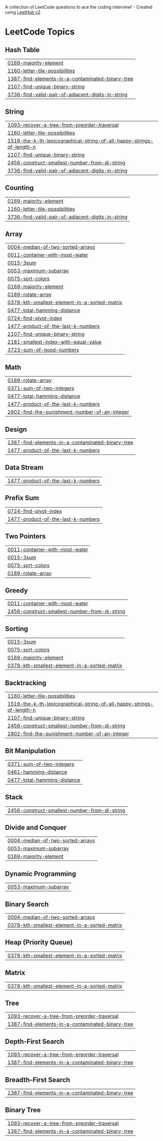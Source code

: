 A collection of LeetCode questions to ace the coding interview! - Created using [LeetHub v2](https://github.com/arunbhardwaj/LeetHub-2.0)
<!---LeetCode Topics Start-->
# LeetCode Topics
## Hash Table
|  |
| ------- |
| [0169-majority-element](https://github.com/SRmohakal/LeetCode/tree/master/0169-majority-element) |
| [1160-letter-tile-possibilities](https://github.com/SRmohakal/LeetCode/tree/master/1160-letter-tile-possibilities) |
| [1387-find-elements-in-a-contaminated-binary-tree](https://github.com/SRmohakal/LeetCode/tree/master/1387-find-elements-in-a-contaminated-binary-tree) |
| [2107-find-unique-binary-string](https://github.com/SRmohakal/LeetCode/tree/master/2107-find-unique-binary-string) |
| [3736-find-valid-pair-of-adjacent-digits-in-string](https://github.com/SRmohakal/LeetCode/tree/master/3736-find-valid-pair-of-adjacent-digits-in-string) |
## String
|  |
| ------- |
| [1093-recover-a-tree-from-preorder-traversal](https://github.com/SRmohakal/LeetCode/tree/master/1093-recover-a-tree-from-preorder-traversal) |
| [1160-letter-tile-possibilities](https://github.com/SRmohakal/LeetCode/tree/master/1160-letter-tile-possibilities) |
| [1516-the-k-th-lexicographical-string-of-all-happy-strings-of-length-n](https://github.com/SRmohakal/LeetCode/tree/master/1516-the-k-th-lexicographical-string-of-all-happy-strings-of-length-n) |
| [2107-find-unique-binary-string](https://github.com/SRmohakal/LeetCode/tree/master/2107-find-unique-binary-string) |
| [2456-construct-smallest-number-from-di-string](https://github.com/SRmohakal/LeetCode/tree/master/2456-construct-smallest-number-from-di-string) |
| [3736-find-valid-pair-of-adjacent-digits-in-string](https://github.com/SRmohakal/LeetCode/tree/master/3736-find-valid-pair-of-adjacent-digits-in-string) |
## Counting
|  |
| ------- |
| [0169-majority-element](https://github.com/SRmohakal/LeetCode/tree/master/0169-majority-element) |
| [1160-letter-tile-possibilities](https://github.com/SRmohakal/LeetCode/tree/master/1160-letter-tile-possibilities) |
| [3736-find-valid-pair-of-adjacent-digits-in-string](https://github.com/SRmohakal/LeetCode/tree/master/3736-find-valid-pair-of-adjacent-digits-in-string) |
## Array
|  |
| ------- |
| [0004-median-of-two-sorted-arrays](https://github.com/SRmohakal/LeetCode/tree/master/0004-median-of-two-sorted-arrays) |
| [0011-container-with-most-water](https://github.com/SRmohakal/LeetCode/tree/master/0011-container-with-most-water) |
| [0015-3sum](https://github.com/SRmohakal/LeetCode/tree/master/0015-3sum) |
| [0053-maximum-subarray](https://github.com/SRmohakal/LeetCode/tree/master/0053-maximum-subarray) |
| [0075-sort-colors](https://github.com/SRmohakal/LeetCode/tree/master/0075-sort-colors) |
| [0169-majority-element](https://github.com/SRmohakal/LeetCode/tree/master/0169-majority-element) |
| [0189-rotate-array](https://github.com/SRmohakal/LeetCode/tree/master/0189-rotate-array) |
| [0378-kth-smallest-element-in-a-sorted-matrix](https://github.com/SRmohakal/LeetCode/tree/master/0378-kth-smallest-element-in-a-sorted-matrix) |
| [0477-total-hamming-distance](https://github.com/SRmohakal/LeetCode/tree/master/0477-total-hamming-distance) |
| [0724-find-pivot-index](https://github.com/SRmohakal/LeetCode/tree/master/0724-find-pivot-index) |
| [1477-product-of-the-last-k-numbers](https://github.com/SRmohakal/LeetCode/tree/master/1477-product-of-the-last-k-numbers) |
| [2107-find-unique-binary-string](https://github.com/SRmohakal/LeetCode/tree/master/2107-find-unique-binary-string) |
| [2181-smallest-index-with-equal-value](https://github.com/SRmohakal/LeetCode/tree/master/2181-smallest-index-with-equal-value) |
| [3723-sum-of-good-numbers](https://github.com/SRmohakal/LeetCode/tree/master/3723-sum-of-good-numbers) |
## Math
|  |
| ------- |
| [0189-rotate-array](https://github.com/SRmohakal/LeetCode/tree/master/0189-rotate-array) |
| [0371-sum-of-two-integers](https://github.com/SRmohakal/LeetCode/tree/master/0371-sum-of-two-integers) |
| [0477-total-hamming-distance](https://github.com/SRmohakal/LeetCode/tree/master/0477-total-hamming-distance) |
| [1477-product-of-the-last-k-numbers](https://github.com/SRmohakal/LeetCode/tree/master/1477-product-of-the-last-k-numbers) |
| [2802-find-the-punishment-number-of-an-integer](https://github.com/SRmohakal/LeetCode/tree/master/2802-find-the-punishment-number-of-an-integer) |
## Design
|  |
| ------- |
| [1387-find-elements-in-a-contaminated-binary-tree](https://github.com/SRmohakal/LeetCode/tree/master/1387-find-elements-in-a-contaminated-binary-tree) |
| [1477-product-of-the-last-k-numbers](https://github.com/SRmohakal/LeetCode/tree/master/1477-product-of-the-last-k-numbers) |
## Data Stream
|  |
| ------- |
| [1477-product-of-the-last-k-numbers](https://github.com/SRmohakal/LeetCode/tree/master/1477-product-of-the-last-k-numbers) |
## Prefix Sum
|  |
| ------- |
| [0724-find-pivot-index](https://github.com/SRmohakal/LeetCode/tree/master/0724-find-pivot-index) |
| [1477-product-of-the-last-k-numbers](https://github.com/SRmohakal/LeetCode/tree/master/1477-product-of-the-last-k-numbers) |
## Two Pointers
|  |
| ------- |
| [0011-container-with-most-water](https://github.com/SRmohakal/LeetCode/tree/master/0011-container-with-most-water) |
| [0015-3sum](https://github.com/SRmohakal/LeetCode/tree/master/0015-3sum) |
| [0075-sort-colors](https://github.com/SRmohakal/LeetCode/tree/master/0075-sort-colors) |
| [0189-rotate-array](https://github.com/SRmohakal/LeetCode/tree/master/0189-rotate-array) |
## Greedy
|  |
| ------- |
| [0011-container-with-most-water](https://github.com/SRmohakal/LeetCode/tree/master/0011-container-with-most-water) |
| [2456-construct-smallest-number-from-di-string](https://github.com/SRmohakal/LeetCode/tree/master/2456-construct-smallest-number-from-di-string) |
## Sorting
|  |
| ------- |
| [0015-3sum](https://github.com/SRmohakal/LeetCode/tree/master/0015-3sum) |
| [0075-sort-colors](https://github.com/SRmohakal/LeetCode/tree/master/0075-sort-colors) |
| [0169-majority-element](https://github.com/SRmohakal/LeetCode/tree/master/0169-majority-element) |
| [0378-kth-smallest-element-in-a-sorted-matrix](https://github.com/SRmohakal/LeetCode/tree/master/0378-kth-smallest-element-in-a-sorted-matrix) |
## Backtracking
|  |
| ------- |
| [1160-letter-tile-possibilities](https://github.com/SRmohakal/LeetCode/tree/master/1160-letter-tile-possibilities) |
| [1516-the-k-th-lexicographical-string-of-all-happy-strings-of-length-n](https://github.com/SRmohakal/LeetCode/tree/master/1516-the-k-th-lexicographical-string-of-all-happy-strings-of-length-n) |
| [2107-find-unique-binary-string](https://github.com/SRmohakal/LeetCode/tree/master/2107-find-unique-binary-string) |
| [2456-construct-smallest-number-from-di-string](https://github.com/SRmohakal/LeetCode/tree/master/2456-construct-smallest-number-from-di-string) |
| [2802-find-the-punishment-number-of-an-integer](https://github.com/SRmohakal/LeetCode/tree/master/2802-find-the-punishment-number-of-an-integer) |
## Bit Manipulation
|  |
| ------- |
| [0371-sum-of-two-integers](https://github.com/SRmohakal/LeetCode/tree/master/0371-sum-of-two-integers) |
| [0461-hamming-distance](https://github.com/SRmohakal/LeetCode/tree/master/0461-hamming-distance) |
| [0477-total-hamming-distance](https://github.com/SRmohakal/LeetCode/tree/master/0477-total-hamming-distance) |
## Stack
|  |
| ------- |
| [2456-construct-smallest-number-from-di-string](https://github.com/SRmohakal/LeetCode/tree/master/2456-construct-smallest-number-from-di-string) |
## Divide and Conquer
|  |
| ------- |
| [0004-median-of-two-sorted-arrays](https://github.com/SRmohakal/LeetCode/tree/master/0004-median-of-two-sorted-arrays) |
| [0053-maximum-subarray](https://github.com/SRmohakal/LeetCode/tree/master/0053-maximum-subarray) |
| [0169-majority-element](https://github.com/SRmohakal/LeetCode/tree/master/0169-majority-element) |
## Dynamic Programming
|  |
| ------- |
| [0053-maximum-subarray](https://github.com/SRmohakal/LeetCode/tree/master/0053-maximum-subarray) |
## Binary Search
|  |
| ------- |
| [0004-median-of-two-sorted-arrays](https://github.com/SRmohakal/LeetCode/tree/master/0004-median-of-two-sorted-arrays) |
| [0378-kth-smallest-element-in-a-sorted-matrix](https://github.com/SRmohakal/LeetCode/tree/master/0378-kth-smallest-element-in-a-sorted-matrix) |
## Heap (Priority Queue)
|  |
| ------- |
| [0378-kth-smallest-element-in-a-sorted-matrix](https://github.com/SRmohakal/LeetCode/tree/master/0378-kth-smallest-element-in-a-sorted-matrix) |
## Matrix
|  |
| ------- |
| [0378-kth-smallest-element-in-a-sorted-matrix](https://github.com/SRmohakal/LeetCode/tree/master/0378-kth-smallest-element-in-a-sorted-matrix) |
## Tree
|  |
| ------- |
| [1093-recover-a-tree-from-preorder-traversal](https://github.com/SRmohakal/LeetCode/tree/master/1093-recover-a-tree-from-preorder-traversal) |
| [1387-find-elements-in-a-contaminated-binary-tree](https://github.com/SRmohakal/LeetCode/tree/master/1387-find-elements-in-a-contaminated-binary-tree) |
## Depth-First Search
|  |
| ------- |
| [1093-recover-a-tree-from-preorder-traversal](https://github.com/SRmohakal/LeetCode/tree/master/1093-recover-a-tree-from-preorder-traversal) |
| [1387-find-elements-in-a-contaminated-binary-tree](https://github.com/SRmohakal/LeetCode/tree/master/1387-find-elements-in-a-contaminated-binary-tree) |
## Breadth-First Search
|  |
| ------- |
| [1387-find-elements-in-a-contaminated-binary-tree](https://github.com/SRmohakal/LeetCode/tree/master/1387-find-elements-in-a-contaminated-binary-tree) |
## Binary Tree
|  |
| ------- |
| [1093-recover-a-tree-from-preorder-traversal](https://github.com/SRmohakal/LeetCode/tree/master/1093-recover-a-tree-from-preorder-traversal) |
| [1387-find-elements-in-a-contaminated-binary-tree](https://github.com/SRmohakal/LeetCode/tree/master/1387-find-elements-in-a-contaminated-binary-tree) |
<!---LeetCode Topics End-->